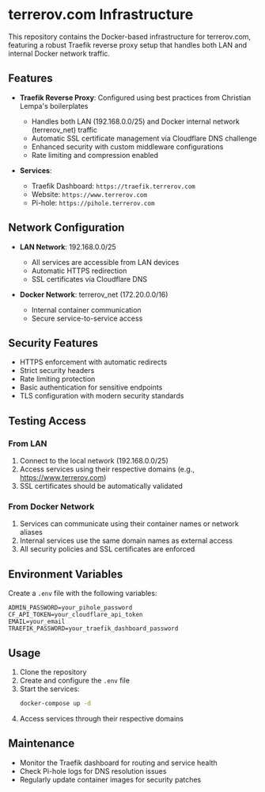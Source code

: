 # terrerov.com Infrastructure

This repository contains the Docker-based infrastructure for terrerov.com, featuring a robust Traefik reverse proxy setup that handles both LAN and internal Docker network traffic.

## Features

- **Traefik Reverse Proxy**: Configured using best practices from Christian Lempa's boilerplates
  - Handles both LAN (192.168.0.0/25) and Docker internal network (terrerov_net) traffic
  - Automatic SSL certificate management via Cloudflare DNS challenge
  - Enhanced security with custom middleware configurations
  - Rate limiting and compression enabled

- **Services**:
  - Traefik Dashboard: `https://traefik.terrerov.com`
  - Website: `https://www.terrerov.com`
  - Pi-hole: `https://pihole.terrerov.com`

## Network Configuration

- **LAN Network**: 192.168.0.0/25
  - All services are accessible from LAN devices
  - Automatic HTTPS redirection
  - SSL certificates via Cloudflare DNS

- **Docker Network**: terrerov_net (172.20.0.0/16)
  - Internal container communication
  - Secure service-to-service access

## Security Features

- HTTPS enforcement with automatic redirects
- Strict security headers
- Rate limiting protection
- Basic authentication for sensitive endpoints
- TLS configuration with modern security standards

## Testing Access

### From LAN
1. Connect to the local network (192.168.0.0/25)
2. Access services using their respective domains (e.g., https://www.terrerov.com)
3. SSL certificates should be automatically validated

### From Docker Network
1. Services can communicate using their container names or network aliases
2. Internal services use the same domain names as external access
3. All security policies and SSL certificates are enforced

## Environment Variables

Create a `.env` file with the following variables:

```env
ADMIN_PASSWORD=your_pihole_password
CF_API_TOKEN=your_cloudflare_api_token
EMAIL=your_email
TRAEFIK_PASSWORD=your_traefik_dashboard_password
```

## Usage

1. Clone the repository
2. Create and configure the `.env` file
3. Start the services:
   ```bash
   docker-compose up -d
   ```
4. Access services through their respective domains

## Maintenance

- Monitor the Traefik dashboard for routing and service health
- Check Pi-hole logs for DNS resolution issues
- Regularly update container images for security patches